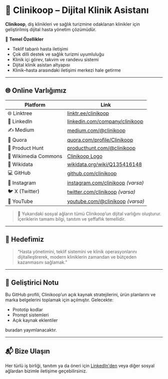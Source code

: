 # 🦷 Clinikoop – Dijital Klinik Asistanı

**Clinikoop**, diş klinikleri ve sağlık turizmine odaklanan klinikler için geliştirilmiş dijital hasta yönetim çözümüdür.

🎯 **Temel Özellikler**
- Teklif tabanlı hasta iletişimi
- Çok dilli destek ve sağlık turizmi uyumluluğu
- Klinik içi görev, takvim ve randevu sistemi
- Dijital klinik asistan altyapısı
- Klinik–hasta arasındaki iletişimi merkezi hale getirme

---

## 🌐 Online Varlığımız

| Platform | Link |
|---------|------|
| 🌐 Linktree | [linktr.ee/clinikoop](https://linktr.ee/clinikoop) |
| 💼 LinkedIn | [linkedin.com/company/clinikoop](https://www.linkedin.com/company/clinikoop) |
| ✍️ Medium | [medium.com/@clinikoop](https://medium.com/@clinikoop) |
| 💬 Quora | [quora.com/profile/Clinikoop](https://www.quora.com/profile/Clinikoop) |
| 💬 Product Hunt | [producthunt.com/@clinikoop](https://www.producthunt.com/@clinikoop) |
| 📸 Wikimedia Commons | [Clinikoop Logo](https://commons.wikimedia.org/wiki/File:Clinikoop_400x400.jpg) |
| 🧠 Wikidata | [wikidata.org/wiki/Q135416148](https://www.wikidata.org/wiki/Q135416148) |
| 💻 GitHub | [github.com/clinikoop](https://github.com/clinikoop) |
| 📸 Instagram | [instagram.com/clinikoop](https://instagram.com/clinikoop) *(varsa)* |
| 🐦 X (Twitter) | [twitter.com/clinikoop](https://twitter.com/clinikoop) *(varsa)* |
| 🎥 YouTube | [youtube.com/@clinikoop](https://youtube.com/@clinikoop) *(varsa)* |

> 📌 Yukarıdaki sosyal ağların tümü Clinikoop’un dijital varlığını oluşturur. İçeriklerin tamamı bilgi, tanıtım ve şeffaflık temellidir.

---

## 📌 Hedefimiz
> “Hasta yönetimini, teklif sistemini ve klinik operasyonlarını dijitalleştirerek, modern kliniklerin zamandan ve bütçeden kazanmasını sağlamak.”

---

## 🔧 Geliştirici Notu
Bu GitHub profili, Clinikoop’un açık kaynak stratejilerini, ürün planlarını ve marka belgelerini toplamak için açılmıştır. Gelecekte:
- Prototip kodlar
- Prompt sistemleri
- Açık kaynak eklentiler

buradan yayımlanacaktır.

---

## 📬 Bize Ulaşın
Her türlü iş birliği, tanıtım ya da öneri için [LinkedIn'den](https://www.linkedin.com/company/clinikoop) veya diğer sosyal ağlardan bizimle iletişime geçebilirsiniz.
